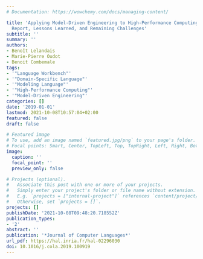 ```yaml
---
# Documentation: https://wowchemy.com/docs/managing-content/

title: 'Applying Model-Driven Engineering to High-Performance Computing: Experience
  Report, Lessons Learned, and Remaining Challenges'
subtitle: ''
summary: ''
authors:
- Benoît Lelandais
- Marie-Pierre Oudot
- Benoit Combemale
tags:
- '"Language Workbench"'
- '"Domain-Specific Language"'
- '"Modeling Language"'
- '"High-Performance Computing"'
- '"Model-Driven Engineering"'
categories: []
date: '2019-01-01'
lastmod: 2021-10-08T10:57:04+02:00
featured: false
draft: false

# Featured image
# To use, add an image named `featured.jpg/png` to your page's folder.
# Focal points: Smart, Center, TopLeft, Top, TopRight, Left, Right, BottomLeft, Bottom, BottomRight.
image:
  caption: ''
  focal_point: ''
  preview_only: false

# Projects (optional).
#   Associate this post with one or more of your projects.
#   Simply enter your project's folder or file name without extension.
#   E.g. `projects = ["internal-project"]` references `content/project/deep-learning/index.md`.
#   Otherwise, set `projects = []`.
projects: []
publishDate: '2021-10-08T09:48:20.718552Z'
publication_types:
- '2'
abstract: ''
publication: '*Journal of Computer Languages*'
url_pdf: https://hal.inria.fr/hal-02296030
doi: 10.1016/j.cola.2019.100919
---
```

